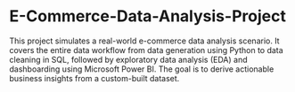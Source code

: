 # E-Commerce-Data-Analysis-Project
This project simulates a real-world e-commerce data analysis scenario. It covers the entire data workflow from data generation using Python to data cleaning in SQL, followed by exploratory data analysis (EDA) and dashboarding using Microsoft Power BI. The goal is to derive actionable business insights from a custom-built dataset.
